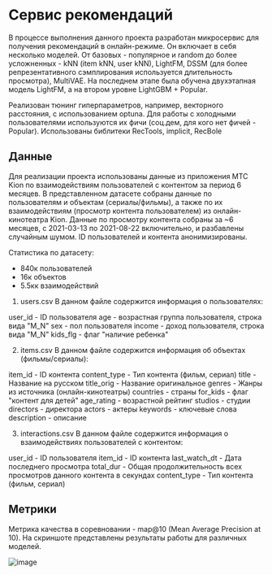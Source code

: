 # Сервис рекомендаций

В процессе выполнения данного проекта разработан микросервис для получения рекомендаций в онлайн-режиме.
Он включает в себя несколько моделей. От базовых - популярное и random до более усложненных - kNN (item kNN, user kNN), LightFM, DSSM (для более репрезентативного сэмплирования используется длительность просмотра), MultiVAE. На последнем этапе была обучена двухэтапная модель LightFM, а на втором уровне LightGBM + Popular.

Реализован тюнинг гиперпараметров, например, векторного расстояния, с использованием optuna.
Для работы с холодными пользователями используются их фичи (соц.дем, для кого нет фичей - Popular).
Использованы библитеки RecTools, implicit, RecBole

## Данные
Для реализации проекта использованы данные из приложения МТС Kion по взаимодействиям пользователей с контентом за период 6 месяцев.
В представленном датасете собраны данные по пользователям и объектам (сериалы/фильмы), а также по их взаимодействиям (просмотр контента пользователем) из онлайн-кинотеатра Kion. Данные по просмотру контента собраны за ~6 месяцев, с 2021-03-13 по 2021-08-22  включительно, и разбавлены случайным шумом. ID пользователей и контента анонимизированы.

Статистика по датасету:

- 840к пользователей
- 16к объектов
- 5.5кк взаимодействий

1. users.csv
В данном файле содержится информация о пользователях:

user_id - ID пользователя
age - возрастная группа пользователя, строка вида "M_N"
sex - пол пользователя
income - доход пользователя, строка вида "M_N"
kids_flg - флаг "наличие ребенка"

2. items.csv
В данном файле содержится информация об объектах (фильмы/сериалы):

item_id - ID контента
content_type - Тип контента (фильм, сериал)
title - Название на русском
title_orig - Название оригинальное
genres - Жанры из источника (онлайн-кинотеатры)
countries - страны
for_kids - флаг "контент для детей"
age_rating - возрастной рейтинг
studios - студии
directors - директора
actors - актеры
keywords - ключевые слова
description - описание

3. interactions.csv
В данном файле содержится информация о взаимодействиях пользователей с контентом:

user_id - ID пользователя
item_id - ID контента
last_watch_dt - Дата последнего просмотра
total_dur - Общая продолжительность всех просмотров данного контента в секундах
content_type - Тип контента (фильм, сериал)

## Метрики
Метрика качества в соревновании - map@10 (Mean Average Precision at 10). На скриншоте представлены результаты работы для различных моделей.

![image](https://github.com/user-attachments/assets/b62db919-d666-4496-b15b-ea62ba200fdc)

